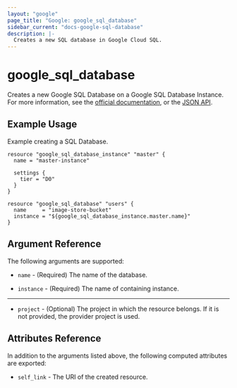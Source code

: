 ```yaml
---
layout: "google"
page_title: "Google: google_sql_database"
sidebar_current: "docs-google-sql-database"
description: |-
  Creates a new SQL database in Google Cloud SQL.
---
```


# google\_sql\_database

Creates a new Google SQL Database on a Google SQL Database Instance. For more information, see the [official documentation](https://cloud.google.com/sql/), or the [JSON API](https://cloud.google.com/sql/docs/admin-api/v1beta4/databases).

## Example Usage

Example creating a SQL Database.

```hcl
resource "google_sql_database_instance" "master" {
  name = "master-instance"

  settings {
    tier = "D0"
  }
}

resource "google_sql_database" "users" {
  name     = "image-store-bucket"
  instance = "${google_sql_database_instance.master.name}"
}
```

## Argument Reference

The following arguments are supported:

* `name` - (Required) The name of the database.

* `instance` - (Required) The name of containing instance.

- - -

* `project` - (Optional) The project in which the resource belongs. If it
    is not provided, the provider project is used.

## Attributes Reference

In addition to the arguments listed above, the following computed attributes are
exported:

* `self_link` - The URI of the created resource.
